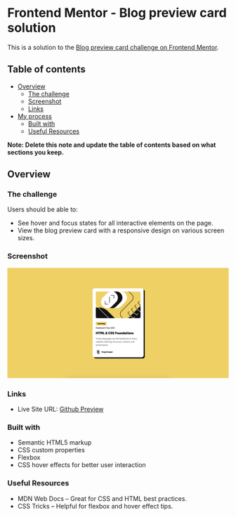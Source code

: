 # Frontend Mentor - Blog preview card solution

This is a solution to the [Blog preview card challenge on Frontend Mentor](https://www.frontendmentor.io/challenges/blog-preview-card-ckPaj01IcS).

## Table of contents

-   [Overview](#overview)
    -   [The challenge](#the-challenge)
    -   [Screenshot](#screenshot)
    -   [Links](#links)
-   [My process](#my-process)
    -   [Built with](#built-with)
    -   [Useful Resources](#useful-resources)

**Note: Delete this note and update the table of contents based on what sections you keep.**

## Overview

### The challenge

Users should be able to:

-   See hover and focus states for all interactive elements on the page.
-   View the blog preview card with a responsive design on various screen sizes.

### Screenshot

![](./screenshot.jpg)

### Links

- Live Site URL: [Github Preview](https://htmlpreview.github.io/?https://github.com/SidorovaMaria/FrontEndMentor/blob/main/Newbie/blog-preview-card-main/index.html)


### Built with

-   Semantic HTML5 markup
-   CSS custom properties
-   Flexbox
-   CSS hover effects for better user interaction

### Useful Resources

-   MDN Web Docs – Great for CSS and HTML best practices.
-   CSS Tricks – Helpful for flexbox and hover effect tips.
